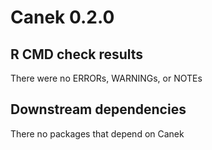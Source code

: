 # Canek 0.2.0

## R CMD check results
There were no ERRORs, WARNINGs, or NOTEs

## Downstream dependencies

There no packages that depend on Canek

